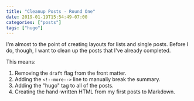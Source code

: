 ```yaml
---
title: "Cleanup Posts - Round One"
date: 2019-01-19T15:54:49-07:00
categories: ["posts"]
tags: ["hugo"]
---
```


I'm almost to the point of creating layouts for lists and single posts.
Before I do, though, I want to clean up the posts that I've already completed.
<!--more-->

This means:

1. Removing the `draft` flag from the front matter.
1. Adding the `<!--more-->` line to manually break the summary.
1. Adding the "hugo" tag to all of the posts.
1. Creating the hand-written HTML from my first posts to Markdown.